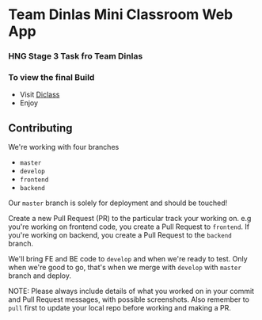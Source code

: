 # Team Dinlas Mini Classroom Web App

### HNG Stage 3 Task fro Team Dinlas

### To view the final Build 

* Visit [Diclass](https://di-class.herokuapp.com/ "DiClass")
* Enjoy

## Contributing

We're working with four branches

- `master`
- `develop`
- `frontend`
- `backend`

Our `master` branch is solely for deployment and should be touched!

Create a new Pull Request (PR) to the particular track your working on. e.g you're working on frontend code, you create a Pull Request to `frontend`.
If you're working on backend, you create a Pull Request to the `backend` branch.

We'll bring FE and BE code to `develop` and when we're ready to test.
Only when we're good to go, that's when we merge with `develop` with `master` branch and deploy.

NOTE: Please always include details of what you worked on in your commit and Pull Request messages, with possible screenshots.
Also remember to `pull` first to update your local repo before working and making a PR.
